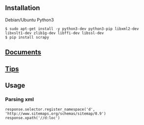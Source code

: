 ## Installation
Debian/Ubuntu Python3
```
$ sudo apt-get install -y python3-dev python3-pip libxml2-dev libxslt1-dev zlib1g-dev libffi-dev libssl-dev
$ pip install scrapy
```

## [Documents](https://docs.scrapy.org/en/latest/index.html)
## [Tips](https://blog.scrapinghub.com/2016/08/25/how-to-crawl-the-web-politely-with-scrapy)

## Usage
### Parsing xml
```
response.selector.register_namespace('d', 'http://www.sitemaps.org/schemas/sitemap/0.9')
response.xpath('//d:loc')
```
